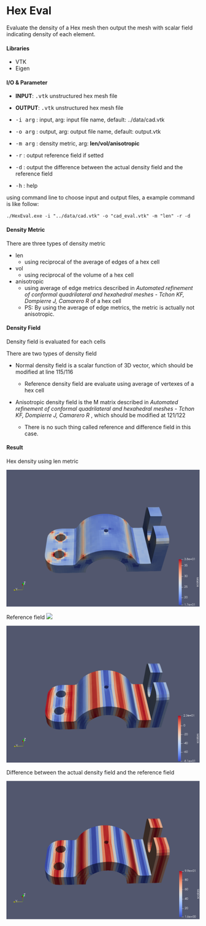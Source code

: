 # Hex Eval

Evaluate the density of a Hex mesh then output the mesh with scalar field indicating density of each element.

#### Libraries

- VTK
- Eigen

#### I/O & Parameter

- **INPUT**: <kbd>.vtk</kbd> unstructured hex mesh file
- **OUTPUT**: <kbd>.vtk</kbd> unstructured hex mesh file
- <kbd>-i arg</kbd> : input, arg: input file name, default: ../data/cad.vtk

- <kbd>-o arg</kbd> : output, arg: output file name, default: output.vtk
- <kbd>-m arg</kbd> : density metric, arg: **len/vol/anisotropic**
- <kbd>-r</kbd>   : output reference field if setted
- <kbd>-d</kbd>   : output the difference between the actual density field and the reference field
- <kbd>-h</kbd>   : help

using command line to choose input and output files, a example command is like follow:

```shell
./HexEval.exe -i "../data/cad.vtk" -o "cad_eval.vtk" -m "len" -r -d
```

#### Density Metric

There are three types of density metric

- len
  - using reciprocal of the average of edges of a hex cell
- vol
  - using reciprocal of the volume of a hex cell
- anisotropic
  - using average of edge metrics described in *Automated refinement of conformal quadrilateral and hexahedral meshes - Tchon KF, Dompierre J, Camarero R*  of a hex cell
  - PS: By using the average of edge metrics, the metric is actually not anisotropic.

#### Density Field

Density field is evaluated for each cells

There are two types of density field

- Normal density field is a scalar function of 3D vector, which should be modified at line 115/116
  - Reference density field are evaluate using average of vertexes of a hex cell

- Anisotropic density field is the M matrix described in *Automated refinement of conformal quadrilateral and hexahedral meshes - Tchon KF, Dompierre J, Camarero R* , which should be modified at 121/122
  - There is no such thing called reference and difference field in this case.


#### Result

Hex density using len metric

<img src=".\img\eval.png" alt="eval" />

Reference field <img src="http://latex.codecogs.com/svg.latex?50(1 + \sin{3y})">

<img src=".\img\ref.png" alt="ref" />

Difference between the actual density field and the reference field

<img src=".\img\diff.png" alt="diff" />

